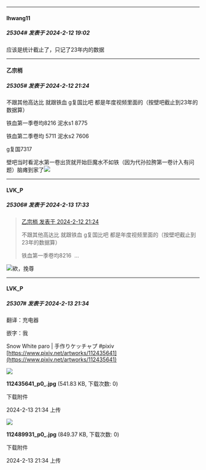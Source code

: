 
*****

####  lhwang11  
##### 25304#       发表于 2024-2-12 19:02

应该是统计截止了，只记了23年内的数据


*****

####  乙宗梢  
##### 25305#       发表于 2024-2-12 21:24

不跟其他高达比 就跟铁血 g复国比吧 都是年度视频里面的（按壁吧截止到23年的数据算）

铁血第一季卷均8216 泥水s1 8775

铁血第二季卷均 5711 泥水s2 7606

g复国7317

壁吧当时看泥水第一卷出货就开始巨魔水不如铁（因为代孙拉胯第一卷计入有问题）脑瘫到家了<img src="https://static.saraba1st.com/image/smiley/face2017/067.png" referrerpolicy="no-referrer">


*****

####  LVK_P  
##### 25306#       发表于 2024-2-13 17:33

<blockquote><a href="httphttps://bbs.saraba1st.com/2b/forum.php?mod=redirect&amp;goto=findpost&amp;pid=63948492&amp;ptid=2138751" target="_blank">乙宗梢 发表于 2024-2-12 21:24</a>

不跟其他高达比 就跟铁血 g复国比吧 都是年度视频里面的（按壁吧截止到23年的数据算）

铁血第一季卷均8216  ...</blockquote>
<img src="https://static.saraba1st.com/image/smiley/face2017/067.png" referrerpolicy="no-referrer">欸，挽尊


*****

####  LVK_P  
##### 25307#       发表于 2024-2-13 21:34

翻译：充电器

嵌字：我

Snow White paro | 手作りケッチャプ #pixiv 
[https://www.pixiv.net/artworks/112435641](https://www.pixiv.net/artworks/112435641)

<img src="https://img.saraba1st.com/forum/202402/13/213435yjjs96qjsokzb7ss.jpg" referrerpolicy="no-referrer">

<strong>112435641_p0_.jpg</strong> (541.83 KB, 下载次数: 0)

下载附件

2024-2-13 21:34 上传

<img src="https://img.saraba1st.com/forum/202402/13/213443jppcizs668plcbb8.jpg" referrerpolicy="no-referrer">

<strong>112489931_p0_.jpg</strong> (849.37 KB, 下载次数: 0)

下载附件

2024-2-13 21:34 上传

